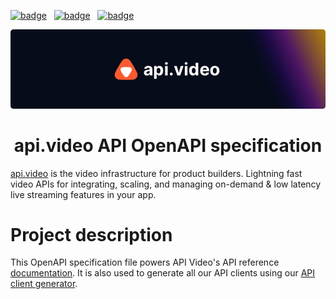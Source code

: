 [![badge](https://img.shields.io/twitter/follow/api_video?style=social)](https://twitter.com/intent/follow?screen_name=api_video) &nbsp; [![badge](https://img.shields.io/github/stars/apivideo/api.video-api-specification?style=social)](https://github.com/apivideo/api.video-api-specification) &nbsp; [![badge](https://img.shields.io/discourse/topics?server=https%3A%2F%2Fcommunity.api.video)](https://community.api.video)

![](https://github.com/apivideo/api.video-api-specification/blob/master/apivideo_banner.png)
<h1 align="center">api.video API OpenAPI specification</h1>

[api.video](https://api.video) is the video infrastructure for product builders. Lightning fast video APIs for integrating, scaling, and managing on-demand & low latency live streaming features in your app.


# Project description

This OpenAPI specification file powers API Video's API reference [documentation](https://docs.api.video/reference).
It is also used to generate all our API clients using our [API client generator](https://github.com/apivideo/api.video-api-client-generator).

